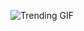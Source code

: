![Trending GIF](https://media0.giphy.com/media/v1.Y2lkPThiYjIxNzcydWI2OG9qODBjNDJreWthaXprMmx0OHVqanEwZTZza2Z4a281YnB6aSZlcD12MV9naWZzX3NlYXJjaCZjdD1n/MT5UUV1d4CXE2A37Dg/giphy.gif)
